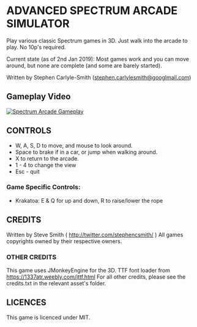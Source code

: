# ADVANCED SPECTRUM ARCADE SIMULATOR

Play various classic Spectrum games in 3D.  Just walk into the arcade to play.  No 10p's required.

Current state (as of 2nd Jan 2019): Most games work and you can move around, but none are complete (and some are barely started).

Written by Stephen Carlyle-Smith (stephen.carlylesmith@googlmail.com)

## Gameplay Video

[![Spectrum Arcade Gameplay](https://i.ytimg.com/vi/P-7y4dce2eA/hqdefault.jpg)]( https://www.youtube.com/watch?v=P-7y4dce2eA )


## CONTROLS
* W, A, S, D to move, and mouse to look around.
* Space to brake if in a car, or jump when walking around.
* X to return to the arcade.
* 1 - 4 to change the view
* Esc - quit


### Game Specific Controls:
* Krakatoa: E & Q for up and down, R to raise/lower the rope


## CREDITS
Written by Steve Smith ( http://twitter.com/stephencsmith/ )
All games copyrights owned by their respective owners.


### OTHER CREDITS
This game uses JMonkeyEngine for the 3D.
TTF font loader from https://1337atr.weebly.com/jttf.html
For all other credits, please see the credits.txt in the relevant asset's folder.


## LICENCES
This game is licenced under MIT.
